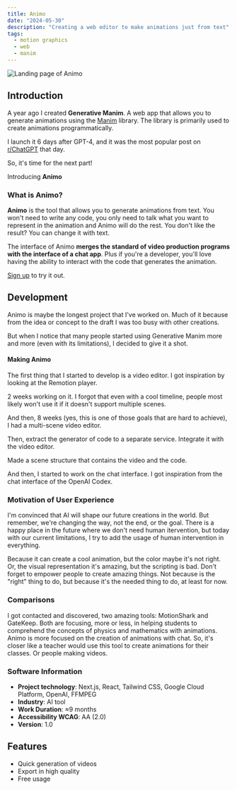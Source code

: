 ```yaml
---
title: Animo
date: "2024-05-30"
description: "Creating a web editor to make animations just from text"
tags:
  - motion graphics
  - web
  - manim
---
```


<img src="/animo__cover.webp" alt="Landing page of Animo" />

## Introduction

A year ago I created **Generative Manim**. A web app that allows you to generate animations using the [Manim](https://www.manim.community/) library. The library is primarily used to create animations programmatically.

I launch it 6 days after GPT-4, and it was the most popular post on [r/ChatGPT](https://www.reddit.com/r/ChatGPT) that day.

So, it's time for the next part!

Introducing **Animo**

### What is Animo?

**Animo** is the tool that allows you to generate animations from text. You won't need to write any code, you only need to talk what you want to represent in the animation and Animo will do the rest. You don't like the result? You can change it with text.

The interface of Animo **merges the standard of video production programs with the interface of a chat app**. Plus if you're a developer, you'll love having the ability to interact with the code that generates the animation.

[Sign up](https://animo.video) to try it out.

## Development

Animo is maybe the longest project that I've worked on. Much of it because from the idea or concept to the draft I was too busy with other creations.

But when I notice that many people started using Generative Manim more and more (even with its limitations), I decided to give it a shot.

#### Making Animo

The first thing that I started to develop is a video editor. I got inspiration by looking at the Remotion player.

2 weeks working on it. I forgot that even with a cool timeline, people most likely won't use it if it doesn't support multiple scenes.

And then, 8 weeks (yes, this is one of those goals that are hard to achieve), I had a multi-scene video editor.

Then, extract the generator of code to a separate service. Integrate it with the video editor.

Made a scene structure that contains the video and the code.

And then, I started to work on the chat interface. I got inspiration from the chat interface of the OpenAI Codex.

### Motivation of User Experience

I'm convinced that AI will shape our future creations in the world. But remember, we're changing the way, not the end, or the goal. There is a happy place in the future where we don't need human itervention, but today with our current limitations, I try to add the usage of human intervention in everything.

Because it can create a cool animation, but the color maybe it's not right. Or, the visual representation it's amazing, but the scripting is bad. Don't forget to empower people to create amazing things. Not because is the "right" thing to do, but because it's the needed thing to do, at least for now.

### Comparisons

I got contacted and discovered, two amazing tools: MotionShark and GateKeep. Both are focusing, more or less, in helping students to comprehend the concepts of physics and mathematics with animations. Animo is more focused on the creation of animations with chat. So, it's closer like a teacher would use this tool to create animations for their classes. Or people making videos.

### Software Information

- **Project technology**: Next.js, React, Tailwind CSS, Google Cloud Platform, OpenAI, FFMPEG
- **Industry**: AI tool
- **Work Duration**: ≈9 months
- **Accessibility WCAG**: AA (2.0)
- **Version**: 1.0

## Features

- Quick generation of videos
- Export in high quality
- Free usage
